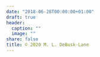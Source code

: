 ```yaml
---
date: "2018-06-28T00:00:00+01:00"
draft: true
header:
  caption: ""
  image: ""
share: false
title: © 2020 M. L. DeBusk-Lane
---
```

